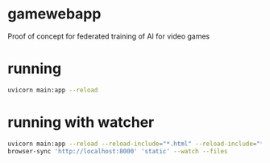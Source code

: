 # gamewebapp
Proof of concept for federated training of AI for video games


# running
```bash
uvicorn main:app --reload
```

# running with watcher
```bash
uvicorn main:app --reload --reload-include="*.html" --reload-include="*.css" --reload-include="*.js"
browser-sync 'http://localhost:8000' 'static' --watch --files
```